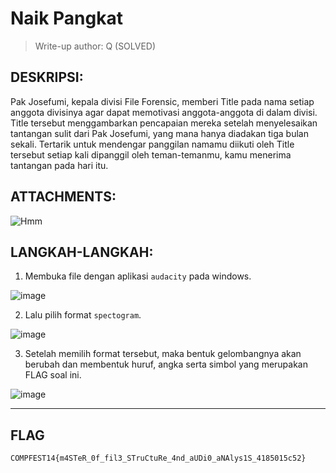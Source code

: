 # Naik Pangkat

> Write-up author: Q (SOLVED)

## DESKRIPSI:
Pak Josefumi, kepala divisi File Forensic, memberi Title pada nama setiap anggota divisinya agar dapat memotivasi anggota-anggota di dalam divisi. 
Title tersebut menggambarkan pencapaian mereka setelah menyelesaikan tantangan sulit dari Pak Josefumi, yang mana hanya diadakan tiga bulan sekali. 
Tertarik untuk mendengar panggilan namamu diikuti oleh Title tersebut setiap kali dipanggil oleh teman-temanmu, kamu menerima tantangan pada hari itu.

## ATTACHMENTS: 
![Hmm](https://user-images.githubusercontent.com/89120989/183808119-599cbfd0-cdcb-4e2f-b304-e9d3059b0fb9.jpeg)

## LANGKAH-LANGKAH:
1. Membuka file dengan aplikasi `audacity` pada windows.

![image](https://user-images.githubusercontent.com/70703371/183823229-601d9efa-23a0-4203-902d-8993c473b044.png)

2. Lalu pilih format `spectogram`.

![image](https://user-images.githubusercontent.com/89120989/183808278-9bd04653-d225-4aab-81b8-0eb9efe59b7c.png)

3. Setelah memilih format tersebut, maka bentuk gelombangnya akan berubah dan membentuk huruf, angka serta simbol yang merupakan FLAG soal ini.

![image](https://user-images.githubusercontent.com/70703371/183821048-8d27bd32-0503-4a8b-b9a6-2ef1381cc0fd.png)

---

## FLAG

```
COMPFEST14{m4STeR_0f_fil3_STruCtuRe_4nd_aUDi0_aNAlys1S_4185015c52}
```

